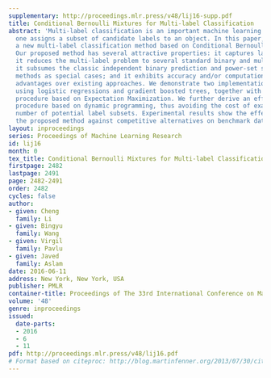 ```yaml
---
supplementary: http://proceedings.mlr.press/v48/lij16-supp.pdf
title: Conditional Bernoulli Mixtures for Multi-label Classification
abstract: 'Multi-label classification is an important machine learning task wherein
  one assigns a subset of candidate labels to an object. In this paper, we propose
  a new multi-label classification method based on Conditional Bernoulli Mixtures.
  Our proposed method has several attractive properties: it captures label dependencies;
  it reduces the multi-label problem to several standard binary and multi-class problems;
  it subsumes the classic independent binary prediction and power-set subset prediction
  methods as special cases; and it exhibits accuracy and/or computational complexity
  advantages over existing approaches. We demonstrate two implementations of our method
  using logistic regressions and gradient boosted trees, together with a simple training
  procedure based on Expectation Maximization. We further derive an efficient prediction
  procedure based on dynamic programming, thus avoiding the cost of examining an exponential
  number of potential label subsets. Experimental results show the effectiveness of
  the proposed method against competitive alternatives on benchmark datasets.'
layout: inproceedings
series: Proceedings of Machine Learning Research
id: lij16
month: 0
tex_title: Conditional Bernoulli Mixtures for Multi-label Classification
firstpage: 2482
lastpage: 2491
page: 2482-2491
order: 2482
cycles: false
author:
- given: Cheng
  family: Li
- given: Bingyu
  family: Wang
- given: Virgil
  family: Pavlu
- given: Javed
  family: Aslam
date: 2016-06-11
address: New York, New York, USA
publisher: PMLR
container-title: Proceedings of The 33rd International Conference on Machine Learning
volume: '48'
genre: inproceedings
issued:
  date-parts:
  - 2016
  - 6
  - 11
pdf: http://proceedings.mlr.press/v48/lij16.pdf
# Format based on citeproc: http://blog.martinfenner.org/2013/07/30/citeproc-yaml-for-bibliographies/
---
```

